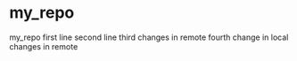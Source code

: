 # my_repo
my_repo
first line 
second line
third changes in remote
fourth change in local
changes in remote
